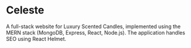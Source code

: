 <h1>Celeste</h1>
<p>A full-stack  website for Luxury Scented Candles, implemented using the MERN stack (MongoDB, Express, React, Node.js). The application handles SEO using React Helmet.</p>